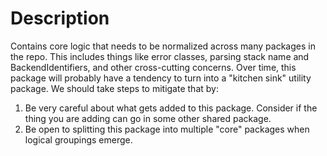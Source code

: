 # Description

Contains core logic that needs to be normalized across many packages in the repo.
This includes things like error classes, parsing stack name and BackendIdentifiers, and other cross-cutting concerns.
Over time, this package will probably have a tendency to turn into a "kitchen sink" utility package.
We should take steps to mitigate that by:

1. Be very careful about what gets added to this package. Consider if the thing you are adding can go in some other shared package.
2. Be open to splitting this package into multiple "core" packages when logical groupings emerge.
